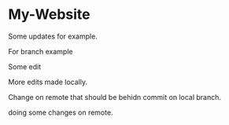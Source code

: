 # My-Website

Some updates for example.

For branch example

Some edit

More edits made locally.

Change on remote that should be behidn commit on local branch.

doing some changes on remote.
